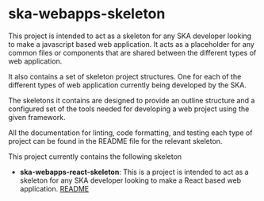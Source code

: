 # ska-webapps-skeleton

This project is intended to act as a skeleton for any SKA developer looking to make a javascript based web application.  It acts as a placeholder for any common files or components that are shared between the different types of web application.

It also contains a set of skeleton project structures. One for each of the different types of web application currently being developed by the SKA.

The skeletons it contains are designed to provide an outline structure and a configured set of the tools needed for developing a web project using the given framework.

All the documentation for linting, code formatting, and testing each type of project can be found in the README file for the relevant skeleton.

This project currently contains the following skeleton

* __ska-webapps-react-skeleton__:
  This is a project is intended to act as a skeleton for any SKA developer looking to make a React based web application. [README](./ska-webapps-react-skeleton/README.md)
